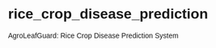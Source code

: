 # rice_crop_disease_prediction
AgroLeafGuard: Rice Crop Disease Prediction System

<!DOCTYPE html>
<html>

<head>
    <style>
        body {
            font-family: Arial, sans-serif;
            max-width: 800px;
            margin: auto;
        }

        code {
            background-color: #f4f4f4;
            padding: 5px;
            border: 1px solid #ddd;
            display: block;
            margin: 10px 0;
        }
    </style>
</head>

<body>
<h1>AgroLeafGuard: Rice Crop Disease Prediction System</h1>

<h2>Rice Leaf Diseases Classification with Convolutional Neural Network (CNN)</h2>

<h2>Overview</h2>

<p>This project utilizes a Convolutional Neural Network (CNN) to classify rice leaf diseases based on images. The dataset consists of images of rice leaves affected by bacterial leaf blight, brown spot, and leaf smut. The CNN model is trained on this dataset to make predictions.</p>

<h2>Requirements</h2>

<ul>
    <li>Python 3.x</li>
    <li>TensorFlow</li>
    <li>scikit-learn</li>
    <li>OpenCV</li>
    <li>NumPy</li>
    <li>Matplotlib</li>
</ul>

<h2>Setup</h2>

<ol>
    <li>Clone the repository:</li>

    <code>git clone https://github.com/Livisha-K/rice_crop_disease_prediction</code>

    <li>Install the required dependencies:</li>

    <code>pip install tensorflow scikit-learn opencv-python numpy matplotlib</code>

    <li>Download the dataset and place it in the specified directory <code>C:\Deep Learning\CNN\rice_leaf_diseases</code>. Ensure the dataset structure follows the format:</li>

    <code>
        C:\Deep Learning\CNN\rice_leaf_diseases
        ├── Bacterial leaf blight
        │   ├── image1.jpg
        │   ├── image2.jpg
        │   └── ...
        ├── Brown spot
        │   ├── image1.jpg
        │   ├── image2.jpg
        │   └── ...
        └── Leaf smut
            ├── image1.jpg
            ├── image2.jpg
            └── ...
    </code>
</ol>

<h2>Usage</h2>

<ol>
    <li>Run the script <code>rice_leaf_diseases.ipynb</code> to train the CNN model:</li>

    <code>rice_leaf_diseases.ipynb</code>

    <p>This will train the model using the dataset and display training/validation metrics.</p>

    <li>After training, you can use the trained model to make predictions on new images:</li>

    <code>python rice_leaf_diseases.ipynb</code>

    <p>This will load a sample image (<code>t1.JPG</code>) from the specified path and display the predicted disease.</p>
</ol>

<h2>Model Architecture</h2>

<p>The CNN model architecture consists of convolutional layers with max-pooling, followed by densely connected layers. The final layer uses the softmax activation function for multi-class classification.</p>

<code>
    Model Architecture:
    ___________________________________________________________
    Layer (type)                 Output Shape              Param #
    =================================================================
    conv2d (Conv2D)              (None, 26, 26, 25)        250
    ___________________________________________________________
    max_pooling2d (MaxPooling2D) (None, 13, 13, 25)        0
    ___________________________________________________________
    conv2d_1 (Conv2D)            (None, 11, 11, 15)        3390
    ___________________________________________________________
    flatten (Flatten)            (None, 1815)              0
    ___________________________________________________________
    dense (Dense)                (None, 30)                54480
    ___________________________________________________________
    dense_1 (Dense)              (None, 3)                 93
    =================================================================
    Total params: 58,213
    Trainable params: 58,213
    Non-trainable params: 0
</code>

<h2>Results</h2>

<p>The model achieves an accuracy of approximately 88.16% on the validation set after 15 epochs.</p>

<h2>Author</h2>

<p>Livisha K</p>

</body>

</html>

